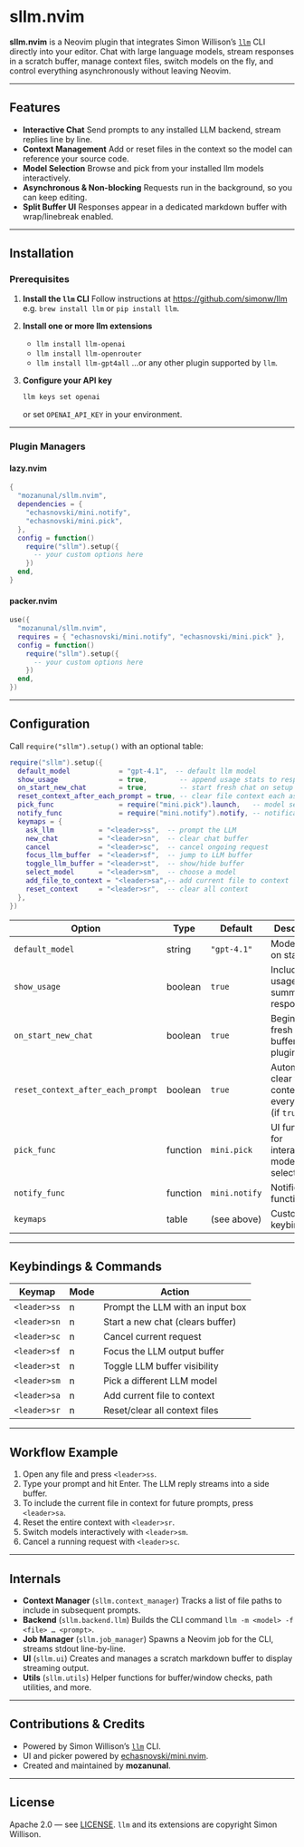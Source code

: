 # sllm.nvim

**sllm.nvim** is a Neovim plugin that integrates Simon Willison’s [`llm`](https://github.com/simonw/llm) CLI directly into your editor.
Chat with large language models, stream responses in a scratch buffer, manage context files, switch models on the fly, and control everything asynchronously without leaving Neovim.

---

## Features

- **Interactive Chat**
  Send prompts to any installed LLM backend, stream replies line by line.
- **Context Management**
  Add or reset files in the context so the model can reference your source code.
- **Model Selection**
  Browse and pick from your installed llm models interactively.
- **Asynchronous & Non-blocking**
  Requests run in the background, so you can keep editing.
- **Split Buffer UI**
  Responses appear in a dedicated markdown buffer with wrap/linebreak enabled.

---

## Installation

### Prerequisites

1. **Install the `llm` CLI**
   Follow instructions at https://github.com/simonw/llm
   e.g. `brew install llm` or `pip install llm`.

2. **Install one or more llm extensions**
   - `llm install llm-openai`
   - `llm install llm-openrouter`
   - `llm install llm-gpt4all`
   …or any other plugin supported by `llm`.

3. **Configure your API key**
   ```sh
   llm keys set openai
   ```
   or set `OPENAI_API_KEY` in your environment.

---

### Plugin Managers

#### lazy.nvim

```lua
{
  "mozanunal/sllm.nvim",
  dependencies = {
    "echasnovski/mini.notify",
    "echasnovski/mini.pick",
  },
  config = function()
    require("sllm").setup({
      -- your custom options here
    })
  end,
}
```

#### packer.nvim

```lua
use({
  "mozanunal/sllm.nvim",
  requires = { "echasnovski/mini.notify", "echasnovski/mini.pick" },
  config = function()
    require("sllm").setup({
      -- your custom options here
    })
  end,
})
```

---

## Configuration

Call `require("sllm").setup()` with an optional table:

```lua
require("sllm").setup({
  default_model            = "gpt-4.1",  -- default llm model
  show_usage               = true,        -- append usage stats to responses
  on_start_new_chat        = true,        -- start fresh chat on setup
  reset_context_after_each_prompt = true, -- clear file context each ask
  pick_func                = require("mini.pick").launch,   -- model selector
  notify_func              = require("mini.notify").notify, -- notifications
  keymaps = {
    ask_llm           = "<leader>ss",  -- prompt the LLM
    new_chat          = "<leader>sn",  -- clear chat buffer
    cancel            = "<leader>sc",  -- cancel ongoing request
    focus_llm_buffer  = "<leader>sf",  -- jump to LLM buffer
    toggle_llm_buffer = "<leader>st",  -- show/hide buffer
    select_model      = "<leader>sm",  -- choose a model
    add_file_to_context = "<leader>sa",-- add current file to context
    reset_context     = "<leader>sr",  -- clear all context
  },
})
```

| Option                          | Type    | Default     | Description                                                      |
|---------------------------------|---------|-------------|------------------------------------------------------------------|
| `default_model`                 | string  | `"gpt-4.1"` | Model to use on startup                                          |
| `show_usage`                    | boolean | `true`      | Include token usage summary in responses                         |
| `on_start_new_chat`             | boolean | `true`      | Begin with a fresh chat buffer on plugin setup                   |
| `reset_context_after_each_prompt` | boolean | `true`    | Automatically clear file context after every prompt (if `true`) |
| `pick_func`                     | function| `mini.pick` | UI function for interactive model selection                     |
| `notify_func`                   | function| `mini.notify` | Notification function                                           |
| `keymaps`                       | table   | (see above) | Custom keybindings                                              |

---

## Keybindings & Commands

| Keymap         | Mode | Action                             |
|----------------|------|------------------------------------|
| `<leader>ss`   | n    | Prompt the LLM with an input box  |
| `<leader>sn`   | n    | Start a new chat (clears buffer)  |
| `<leader>sc`   | n    | Cancel current request            |
| `<leader>sf`   | n    | Focus the LLM output buffer       |
| `<leader>st`   | n    | Toggle LLM buffer visibility      |
| `<leader>sm`   | n    | Pick a different LLM model        |
| `<leader>sa`   | n    | Add current file to context       |
| `<leader>sr`   | n    | Reset/clear all context files     |

---

## Workflow Example

1. Open any file and press `<leader>ss`.
2. Type your prompt and hit Enter. The LLM reply streams into a side buffer.
3. To include the current file in context for future prompts, press `<leader>sa`.
4. Reset the entire context with `<leader>sr`.
5. Switch models interactively with `<leader>sm`.
6. Cancel a running request with `<leader>sc`.

---

## Internals

- **Context Manager** (`sllm.context_manager`)
  Tracks a list of file paths to include in subsequent prompts.
- **Backend** (`sllm.backend.llm`)
  Builds the CLI command `llm -m <model> -f <file> … <prompt>`.
- **Job Manager** (`sllm.job_manager`)
  Spawns a Neovim job for the CLI, streams stdout line-by-line.
- **UI** (`sllm.ui`)
  Creates and manages a scratch markdown buffer to display streaming output.
- **Utils** (`sllm.utils`)
  Helper functions for buffer/window checks, path utilities, and more.

---

## Contributions & Credits

- Powered by Simon Willison’s [`llm`](https://github.com/simonw/llm) CLI.
- UI and picker powered by [echasnovski/mini.nvim](https://github.com/echasnovski/mini.nvim).
- Created and maintained by **mozanunal**.

---

## License

Apache 2.0 — see [LICENSE](./LICENSE).
`llm` and its extensions are copyright Simon Willison.

